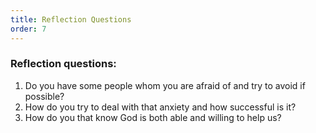 ```yaml
---
title: Reflection Questions
order: 7
---
```


### Reflection questions:
1. Do you have some people whom you are afraid of and try to avoid if possible?
2. ⁠How do you try to deal with that anxiety and how successful is it?
3. ⁠How do you that know God is both able and willing to help us?








